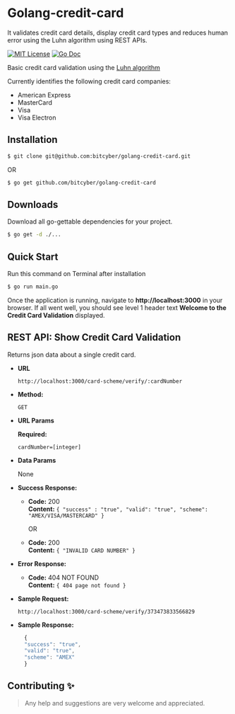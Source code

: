 # Golang-credit-card

It validates credit card details, display credit card types and reduces human
error using the Luhn algorithm using REST APIs.

[![MIT License](https://img.shields.io/badge/license-MIT-blue.svg?style=flat)](LICENSE)
[![Go Doc](https://img.shields.io/badge/go%20doc-read-blue.svg)](https://godoc.org/github.com/bitcyber/golang-credit-card)

Basic credit card validation using the [Luhn algorithm](http://en.wikipedia.org/wiki/Luhn_algorithm)

Currently identifies the following credit card companies:

- American Express
- MasterCard
- Visa
- Visa Electron

## Installation

```bash
$ git clone git@github.com:bitcyber/golang-credit-card.git
```
OR

```bash
$ go get github.com/bitcyber/golang-credit-card
```



## Downloads

Download all go-gettable dependencies for your project.

```bash
$ go get -d ./... 
```

## Quick Start

Run this command on Terminal after installation
```bash
$ go run main.go
```

Once the application is running, navigate to **http://localhost:3000** in your browser. If all went well, you should see level 1 header text **Welcome to the Credit Card Validation** displayed.


**REST API: Show Credit Card Validation**
----
  Returns json data about a single credit card.

* **URL**

  ```http
  http://localhost:3000/card-scheme/verify/:cardNumber
  ```

* **Method:**

  `GET`
  
*  **URL Params**

   **Required:**
 
   `cardNumber=[integer]`

* **Data Params**

  None

* **Success Response:**

  * **Code:** 200 <br />
    **Content:** `{ "success" : "true", "valid": "true", "scheme": "AMEX/VISA/MASTERCARD" }`

    OR

  * **Code:** 200  <br />
    **Content:** `{ "INVALID CARD NUMBER" }`
    
 
* **Error Response:**

  * **Code:** 404 NOT FOUND <br />
    **Content:** `{ 404 page not found }`


* **Sample Request:**
    ```http
    http://localhost:3000/card-scheme/verify/373473833566829
    ```

* **Sample Response:**


  ```javascript
    {
    "success": "true",
    "valid": "true",
    "scheme": "AMEX"
    }
  ```


## Contributing ✨
> Any help and suggestions are very welcome and appreciated.
